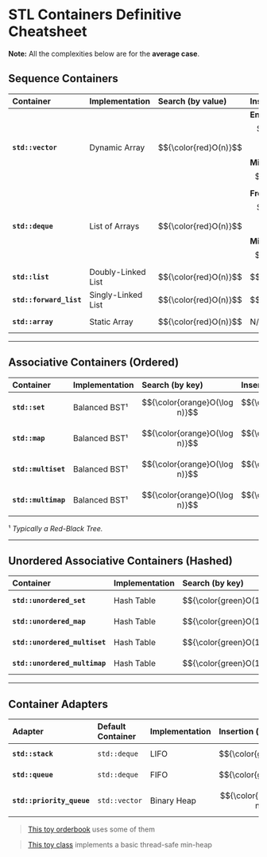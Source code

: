 # STL Containers Definitive Cheatsheet

**Note:** All the complexities below are for the **average case**.

## Sequence Containers

| Container | Implementation | Search (by value) | Insertion | Removal | Indexable? |
| :--- | :--- | :--- | :--- | :--- | :--- |
| **`std::vector`** | Dynamic Array | $${\color{red}O(n)}$$| **End:**$${\color{green}O(1) \text{ amort.}}$$<br>**Middle:** $${\color{red}O(n)}$$| **End:**$${\color{green}O(1)}$$<br>**Middle:** $${\color{red}O(n)}$$ | ✅ |
| **`std::deque`** | List of Arrays | $${\color{red}O(n)}$$| **Front/Back:**$${\color{green}O(1) \text{ amort.}}$$<br>**Middle:** $${\color{red}O(n)}$$| **Front/Back:**$${\color{green}O(1)}$$<br>**Middle:** $${\color{red}O(n)}$$ | ✅ |
| **`std::list`** | Doubly-Linked List | $${\color{red}O(n)}$$|$${\color{green}O(1)}$$|$${\color{green}O(1)}$$ | ❌ |
| **`std::forward_list`** | Singly-Linked List | $${\color{red}O(n)}$$|$${\color{green}O(1)}$$|$${\color{green}O(1)}$$ | ❌ |
| **`std::array`** | Static Array | $${\color{red}O(n)}$$ | N/A (fixed size) | N/A (fixed size) | ✅ |

-----

## Associative Containers (Ordered)

| Container | Implementation | Search (by key) | Insertion | Removal | Indexable? |
| :--- | :--- | :--- | :--- | :--- | :--- |
| **`std::set`** | Balanced BST¹ | $${\color{orange}O(\log n)}$$|$${\color{orange}O(\log n)}$$|$${\color{orange}O(\log n)}$$ | ❌ |
| **`std::map`** | Balanced BST¹ | $${\color{orange}O(\log n)}$$|$${\color{orange}O(\log n)}$$|$${\color{orange}O(\log n)}$$ | ✅ |
| **`std::multiset`** | Balanced BST¹ | $${\color{orange}O(\log n)}$$|$${\color{orange}O(\log n)}$$|$${\color{orange}O(\log n)}$$ | ❌ |
| **`std::multimap`** | Balanced BST¹ | $${\color{orange}O(\log n)}$$|$${\color{orange}O(\log n)}$$|$${\color{orange}O(\log n)}$$ | ❌ |

¹ *Typically a Red-Black Tree.*

-----

## Unordered Associative Containers (Hashed)

| Container | Implementation | Search (by key) | Insertion | Removal | Indexable? |
| :--- | :--- | :--- | :--- | :--- | :--- |
| **`std::unordered_set`** | Hash Table | $${\color{green}O(1)}$$|$${\color{green}O(1)}$$|$${\color{green}O(1)}$$ | ❌ |
| **`std::unordered_map`** | Hash Table | $${\color{green}O(1)}$$|$${\color{green}O(1)}$$|$${\color{green}O(1)}$$ | ✅ |
| **`std::unordered_multiset`** | Hash Table | $${\color{green}O(1)}$$|$${\color{green}O(1)}$$|$${\color{green}O(1)}$$ | ❌ |
| **`std::unordered_multimap`** | Hash Table | $${\color{green}O(1)}$$|$${\color{green}O(1)}$$|$${\color{green}O(1)}$$ | ❌ |

-----

## Container Adapters

| Adapter | Default Container | Implementation | Insertion (`push`) | Removal (`pop`) | Access (`top`/`front`) |
| :--- | :--- | :--- | :--- | :--- | :--- |
| **`std::stack`** | `std::deque` | LIFO | $${\color{green}O(1)}$$|$${\color{green}O(1)}$$|$${\color{green}O(1)}$$ |
| **`std::queue`** | `std::deque` | FIFO | $${\color{green}O(1)}$$|$${\color{green}O(1)}$$|$${\color{green}O(1)}$$ |
| **`std::priority_queue`** | `std::vector` | Binary Heap | $${\color{orange}O(\log n)}$$|$${\color{orange}O(\log n)}$$|$${\color{green}O(1)}$$ |

> [This toy orderbook](https://github.com/AndreaTorti-01/Cplusplus-intermediate-guide/blob/main/orderbook.cpp) uses some of them

> [This toy class](https://github.com/AndreaTorti-01/Cplusplus-intermediate-guide/blob/main/heap.h) implements a basic thread-safe min-heap
